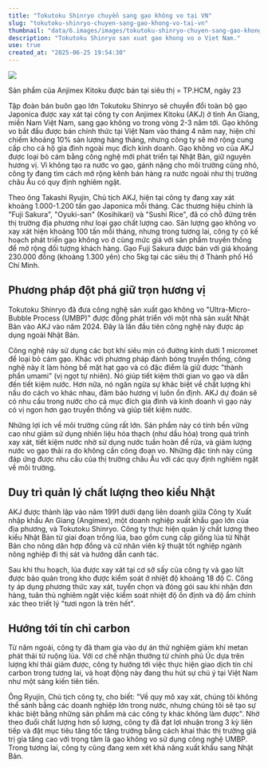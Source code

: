 ```yaml
---
title: "Tokutoku Shinryo chuyển sang gạo không vo tại VN"
slug: "tokutoku-shinryo-chuyen-sang-gao-khong-vo-tai-vn"
thumbnail: "data/6.images/images/tokutoku-shinryo-chuyen-sang-gao-khong-vo-tai-vn.webp"
description: "Tokutoku Shinryo san xuat gao khong vo o Viet Nam."
use: true
created_at: "2025-06-25 19:54:30"
---
```


![](/images/20250625-00000007-nna_kyodo-000-1-view.webp)

Sản phẩm của Anjimex Kitoku được bán tại siêu thị = TP.HCM, ngày 23

Tập đoàn bán buôn gạo lớn Tokutoku Shinryo sẽ chuyển đổi toàn bộ gạo Japonica được xay xát tại công ty con Anjimex Kitoku (AKJ) ở tỉnh An Giang, miền Nam Việt Nam, sang gạo không vo trong vòng 2-3 năm tới. Gạo không vo bắt đầu được bán chính thức tại Việt Nam vào tháng 4 năm nay, hiện chỉ chiếm khoảng 10% sản lượng hàng tháng, nhưng công ty sẽ mở rộng cung cấp cho cả hộ gia đình ngoài mục đích kinh doanh. Gạo không vo của AKJ được loại bỏ cám bằng công nghệ mới phát triển tại Nhật Bản, giữ nguyên hương vị. Vì không tạo ra nước vo gạo, gánh nặng cho môi trường cũng nhỏ, công ty đang tìm cách mở rộng kênh bán hàng ra nước ngoài như thị trường châu Âu có quy định nghiêm ngặt.

Theo ông Takashi Ryujin, Chủ tịch AKJ, hiện tại công ty đang xay xát khoảng 1.000-1.200 tấn gạo Japonica mỗi tháng. Các thương hiệu chính là "Fuji Sakura", "Oyuki-san" (Kosihikari) và "Sushi Rice", đã có chỗ đứng trên thị trường địa phương như loại gạo chất lượng cao. Sản lượng gạo không vo xay xát hiện khoảng 100 tấn mỗi tháng, nhưng trong tương lai, công ty có kế hoạch phát triển gạo không vo ở cùng mức giá với sản phẩm truyền thống để mở rộng đối tượng khách hàng. Gạo Fuji Sakura được bán với giá khoảng 230.000 đồng (khoảng 1.300 yên) cho 5kg tại các siêu thị ở Thành phố Hồ Chí Minh.

## Phương pháp đột phá giữ trọn hương vị

Tokutoku Shinryo đã đưa công nghệ sản xuất gạo không vo "Ultra-Micro-Bubble Process (UMBP)" được đồng phát triển với một nhà sản xuất Nhật Bản vào AKJ vào năm 2024. Đây là lần đầu tiên công nghệ này được áp dụng ngoài Nhật Bản.

Công nghệ này sử dụng các bọt khí siêu mịn có đường kính dưới 1 micromet để loại bỏ cám gạo. Khác với phương pháp đánh bóng truyền thống, công nghệ này ít làm hỏng bề mặt hạt gạo và có đặc điểm là giữ được "thành phần umami" (vị ngọt tự nhiên). Nó giúp tiết kiệm thời gian vo gạo và dẫn đến tiết kiệm nước. Hơn nữa, nó ngăn ngừa sự khác biệt về chất lượng khi nấu do cách vo khác nhau, đảm bảo hương vị luôn ổn định. AKJ dự đoán sẽ có nhu cầu trong nước cho cả mục đích gia đình và kinh doanh vì gạo này có vị ngon hơn gạo truyền thống và giúp tiết kiệm nước.

Những lợi ích về môi trường cũng rất lớn. Sản phẩm này có tính bền vững cao như giảm sử dụng nhiên liệu hóa thạch (như dầu hỏa) trong quá trình xay xát, tiết kiệm nước nhờ sử dụng nước tuần hoàn để rửa, và giảm lượng nước vo gạo thải ra do không cần công đoạn vo. Những đặc tính này cũng đáp ứng được nhu cầu của thị trường châu Âu với các quy định nghiêm ngặt về môi trường.

## Duy trì quản lý chất lượng theo kiểu Nhật

AKJ được thành lập vào năm 1991 dưới dạng liên doanh giữa Công ty Xuất nhập khẩu An Giang (Angimex), một doanh nghiệp xuất khẩu gạo lớn của địa phương, và Tokutoku Shinryo. Công ty thực hiện quản lý chất lượng theo kiểu Nhật Bản từ giai đoạn trồng lúa, bao gồm cung cấp giống lúa từ Nhật Bản cho nông dân hợp đồng và cử nhân viên kỹ thuật tốt nghiệp ngành nông nghiệp đi thị sát và hướng dẫn canh tác.

Sau khi thu hoạch, lúa được xay xát tại cơ sở sấy của công ty và gạo lứt được bảo quản trong kho được kiểm soát ở nhiệt độ khoảng 18 độ C. Công ty áp dụng phương thức xay xát, tuyển chọn và đóng gói sau khi nhận đơn hàng, tuân thủ nghiêm ngặt việc kiểm soát nhiệt độ ổn định và độ ẩm chính xác theo triết lý "tươi ngon là trên hết".

## Hướng tới tín chỉ carbon

Từ năm ngoái, công ty đã tham gia vào dự án thử nghiệm giảm khí metan phát thải từ ruộng lúa. Với cơ chế nhận thưởng từ chính phủ Úc dựa trên lượng khí thải giảm được, công ty hướng tới việc thực hiện giao dịch tín chỉ carbon trong tương lai, và hoạt động này đang thu hút sự chú ý tại Việt Nam như một sáng kiến tiên tiến.

Ông Ryujin, Chủ tịch công ty, cho biết: "Về quy mô xay xát, chúng tôi không thể sánh bằng các doanh nghiệp lớn trong nước, nhưng chúng tôi sẽ tạo sự khác biệt bằng những sản phẩm mà các công ty khác không làm được". Nhờ theo đuổi chất lượng hơn số lượng, công ty đã đạt lợi nhuận trong 3 kỳ liên tiếp và đặt mục tiêu tăng tốc tăng trưởng bằng cách khai thác thị trường giá trị gia tăng cao với trọng tâm là gạo không vo sử dụng công nghệ UMBP. Trong tương lai, công ty cũng đang xem xét khả năng xuất khẩu sang Nhật Bản.